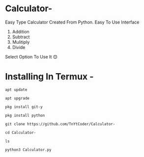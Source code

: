 # Calculator-

Easy Type Calculator Created From Python. Easy To Use Interface 

1. Addition
2. Subtract
3. Mulitiply
4. Divide

Select Option To Use It 😊

# Installing In Termux - 
 
```
apt update
``` 
```
apt upgrade
```
```
pkg install git-y
```
```
pkg install python
```
```
git clone https://github.com/TnYtCoder/Calculator-
```
```
cd Calculator-
```
```
ls
```
```
python3 Calculator.py
```


